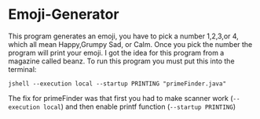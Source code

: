 # Emoji-Generator
This program generates an emoji, you have to pick a number 1,2,3,or 4, which all mean Happy,Grumpy Sad, or Calm. Once you pick the number the program will print your emoji. I got the idea for this program from a magazine called beanz.
To run this program you must put this into the terminal:

```
jshell --execution local --startup PRINTING "primeFinder.java"
```

The fix for primeFinder was that first you had to make scanner work (`--execution local`) and then enable printf function (`--startup PRINTING`)
